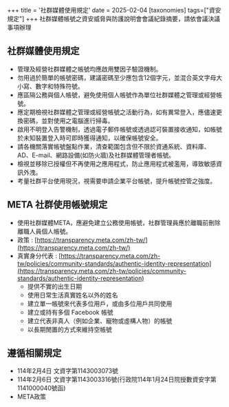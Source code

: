 +++
title = '社群媒體使用規定'
date = 2025-02-04
[taxonomies]
tags=["資安規定"]
+++
社群媒體帳號之資安威脅與防護說明會會議紀錄摘要，請依會議決議事項辦理
<!-- more -->

## 社群媒體使用規定
- 管理及經營社群媒體之帳號均應啟用雙因子驗證機制。
- 勿用過於簡單的帳號密碼，建議密碼至少應包含12個字元，並混合英文字母大小寫、數字和特殊符號。
- 應區隔公務與個人帳號，避免使用個人帳號作為單位社群媒體之管理或經營帳號。
- 應定期檢視社群媒體之管理或經營帳號之活動行為，如有異常登入，應儘速更換密碼，並對使用之電腦進行掃毒。
- 啟用不明登入告警機制，透過電子郵件帳號或透過認可裝置接收通知，如帳號於未知裝置登入時可即時獲得通知，以確保帳號安全。
- 請各機關落實帳號盤點作業，清查範圍包含但不限於資通系統、資料庫、AD、E-mail、網路設備(如防火牆)及社群媒體管理者帳號。
- 檢視並移除已授權但不再使用之應用程式，防止應用程式被濫用，導致敏感資訊外洩。
- 考量社群平台使用現況，視需要申請企業平台帳號，提升帳號控管之強度。

## META 社群使用帳號規定
- 使用社群媒體META，應避免建立公務使用帳號，社群管理員應於離職前刪除離職人員個人帳號。
- 政策 : [https://transparency.meta.com/zh-tw/](https://transparency.meta.com/zh-tw/)
- 真實身分代表 : [https://transparency.meta.com/zh-tw/policies/community-standards/authentic-identity-representation](https://transparency.meta.com/zh-tw/policies/community-standards/authentic-identity-representation)
  - 提供不實的出生日期
  - 使用日常生活真實姓名以外的姓名
  - 建立單一帳號來代表多位用戶，或由多位用戶共同使用
  - 建立或持有多個 Facebook 帳號
  - 建立代表非真人（例如企業、寵物或虛構人物）的帳號
  - 以長期閒置的方式來維持空帳號

## 遵循相關規定
- 114年2月4日 文資字第1143003073號 
- 114年2月6日 文資字第1143003316號(行政院114年1月24日院授數資安字第1141000040號函)
- META政策
